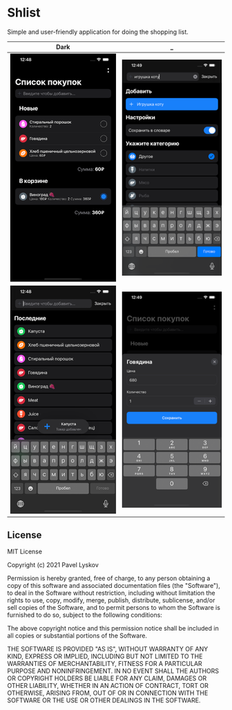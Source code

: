 # Shlist

Simple and user-friendly application for doing the shopping list.

| Dark                      | _                          | 
| -------------------------- | -------------------------- |
| ![](/images/shlist1.png)  | ![](/images/shlist3.png)  | 
| ![](/images/shlist2.png)  | ![](/images/shlist4.png)  | 


## License

MIT License

Copyright (c) 2021 Pavel Lyskov

Permission is hereby granted, free of charge, to any person obtaining a copy
of this software and associated documentation files (the "Software"), to deal
in the Software without restriction, including without limitation the rights
to use, copy, modify, merge, publish, distribute, sublicense, and/or sell
copies of the Software, and to permit persons to whom the Software is
furnished to do so, subject to the following conditions:

The above copyright notice and this permission notice shall be included in all
copies or substantial portions of the Software.

THE SOFTWARE IS PROVIDED "AS IS", WITHOUT WARRANTY OF ANY KIND, EXPRESS OR
IMPLIED, INCLUDING BUT NOT LIMITED TO THE WARRANTIES OF MERCHANTABILITY,
FITNESS FOR A PARTICULAR PURPOSE AND NONINFRINGEMENT. IN NO EVENT SHALL THE
AUTHORS OR COPYRIGHT HOLDERS BE LIABLE FOR ANY CLAIM, DAMAGES OR OTHER
LIABILITY, WHETHER IN AN ACTION OF CONTRACT, TORT OR OTHERWISE, ARISING FROM,
OUT OF OR IN CONNECTION WITH THE SOFTWARE OR THE USE OR OTHER DEALINGS IN THE
SOFTWARE.
